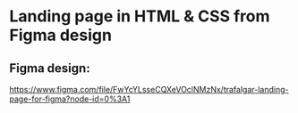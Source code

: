 # Landing page in HTML & CSS from Figma design

## Figma design:
https://www.figma.com/file/FwYcYLsseCQXeVOclNMzNx/trafalgar-landing-page-for-figma?node-id=0%3A1

